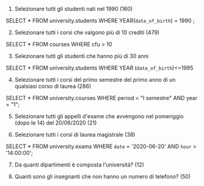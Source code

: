 1. Selezionare tutti gli studenti nati nel 1990 (160)

SELECT *
 FROM university.students
 WHERE YEAR(`date_of_birth`) = 1990 ;


2. Selezionare tutti i corsi che valgono più di 10 crediti (479)

SELECT * 
 FROM courses
 WHERE cfu > 10

3. Selezionare tutti gli studenti che hanno più di 30 anni

SELECT *
 FROM university.students
 WHERE YEAR (`date_of_birth`)<=1995


4. Selezionare tutti i corsi del primo semestre del primo anno di un qualsiasi corso di
laurea (286)

SELECT * 
FROM university.courses
WHERE period = "I semestre" AND year =  "1";


5. Selezionare tutti gli appelli d'esame che avvengono nel pomeriggio (dopo le 14) del
20/06/2020 (21)


6. Selezionare tutti i corsi di laurea magistrale (38)

SELECT *
FROM university.exams
WHERE `date` = '2020-06-20' AND `hour` > '14:00:00';


7. Da quanti dipartimenti è composta l'università? (12)


8. Quanti sono gli insegnanti che non hanno un numero di telefono? (50)

